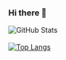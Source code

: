### Hi there 👋

<!--
**kurniagilang/kurniagilang** is a ✨ _special_ ✨ repository because its `README.md` (this file) appears on your GitHub profile.

Here are some ideas to get you started:

- 🔭 I’m currently working on ...
- 🌱 I’m currently learning ...
- 👯 I’m looking to collaborate on ...
- 🤔 I’m looking for help with ...
- 💬 Ask me about ...
- 📫 How to reach me: ...
- 😄 Pronouns: ...
- ⚡ Fun fact: ...
-->

![GitHub Stats](https://github-readme-stats.vercel.app/api?username=kurniagilang&theme=radical&include_all_commits)
<br></br>
[![Top Langs](https://github-readme-stats.vercel.app/api/top-langs/?username=kurniagilang&theme=radical&layout=compact)](https://github.com/anuraghazra/github-readme-stats)

